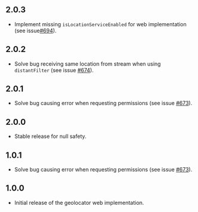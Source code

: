 ## 2.0.3

- Implement missing `isLocationServiceEnabled` for web implementation (see issue[#694](https://github.com/Baseflow/flutter-geolocator/issues/694)).

## 2.0.2

- Solve bug receiving same location from stream when using ```distantFilter``` (see issue [#674](https://github.com/Baseflow/flutter-geolocator/issues/674)).

## 2.0.1

- Solve bug causing error when requesting permissions (see issue [#673](https://github.com/Baseflow/flutter-geolocator/issues/673)). 

## 2.0.0

- Stable release for null safety.

## 1.0.1

- Solve bug causing error when requesting permissions (see issue [#673](https://github.com/Baseflow/flutter-geolocator/issues/673)).

## 1.0.0

- Initial release of the geolocator web implementation.
